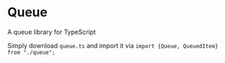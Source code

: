# Queue
A queue library for TypeScript

Simply download `queue.ts` and import it via `import {Queue, QueuedItem} from "./queue";`
